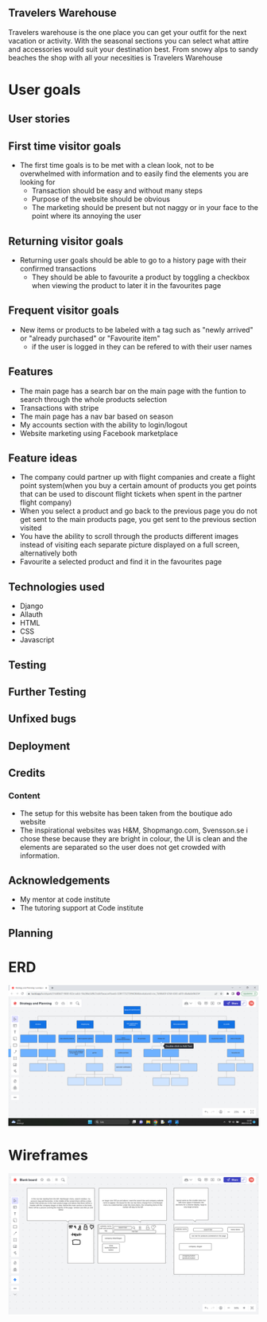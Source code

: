  ## Travelers Warehouse
Travelers warehouse is the one place you can get your outfit for the next vacation or activity. With the seasonal sections you can select what attire and accessories would suit your destination best. From snowy alps to sandy beaches the shop with all your necesities is Travelers Warehouse

# User goals


## User stories
## First time visitor goals
- The first time goals is to be met with a clean look, not to be overwhelmed with information and to easily find the elements you are looking for
    - Transaction should be easy and without many steps
    - Purpose of the website should be obvious
    - The marketing should be present but not naggy or in your face to the point where its annoying the user
## Returning visitor goals
- Returning user goals should be able to go to a history page with their confirmed transactions
    - They should be able to favourite a product by toggling a checkbox when viewing the product to later it in the favourites page
    
## Frequent visitor goals
-  New items or products to be labeled with a tag such as "newly arrived" or "already purchased" or "Favourite item"
    - if the user is logged in they can be refered to with their user names
## Features
- The main page has a search bar on the main page with the funtion to search through the whole products selection
- Transactions with stripe
- The main page has a nav bar based on season
- My accounts section with the ability to login/logout
- Website marketing using Facebook marketplace



## Feature ideas
- The company could partner up with flight companies and create a flight point system(when you buy a certain amount of products you get points that can be used to discount flight tickets when spent in the partner flight company)
- When you select a product and go back to the previous page you do not get sent to the main products page, you get sent to the previous section visited
- You have the ability to scroll through the products different images instead of visiting each separate picture displayed on a full screen, alternatively both
- Favourite a selected product and find it in the favourites page


## Technologies used
- Django   
- Allauth
- HTML
- CSS
- Javascript


## Testing


## Further Testing 


## Unfixed bugs


## Deployment


## Credits

### Content
- The setup for this website has been taken from the boutique ado website 
- The inspirational websites was H&M, Shopmango.com, Svensson.se i chose these because they are bright in colour, the UI is clean and the elements are separated so the user does not get crowded with information. 


## Acknowledgements 

- My mentor at code institute
- The tutoring support at Code institute

## Planning

# ERD
![ERD](/media/erd_prc.png)


# Wireframes
![Wireframes](/media/wireframe_prc.png)